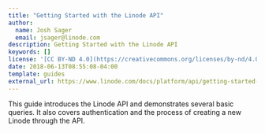 ```yaml
---
title: "Getting Started with the Linode API"
author:
  name: Josh Sager
  email: jsager@linode.com
description: Getting Started with the Linode API
keywords: []
license: '[CC BY-ND 4.0](https://creativecommons.org/licenses/by-nd/4.0)'
date: 2018-06-13T08:55:08-04:00
template: guides
external_url: https://www.linode.com/docs/platform/api/getting-started-with-the-linode-api/
---
```

This guide introduces the Linode API and demonstrates several basic queries.
It also covers authentication and the process of creating a new Linode through
the API.



